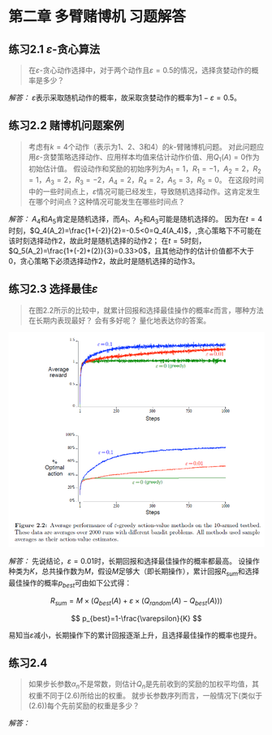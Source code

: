 # 第二章 多臂赌博机 习题解答

## 练习2.1 $\varepsilon$-贪心算法
 
> 在$\varepsilon$-贪心动作选择中，对于两个动作且$\varepsilon=0.5$的情况，选择贪婪动作的概率是多少？

*解答：* $\varepsilon$表示采取随机动作的概率，故采取贪婪动作的概率为$1-\varepsilon=0.5$。

## 练习2.2 赌博机问题案例

> 考虑有$k=4$个动作（表示为1、2、3和4）的$k$-臂赌博机问题。
> 对此问题应用$\varepsilon$-贪婪策略选择动作、应用样本均值来估计动作价值、用$Q_1(A)=0$作为初始估计值。
> 假设动作和奖励的初始序列为$A_1=1$，$R_1=-1$，$A_2=2$，$R_2=1$，$A_3=2$，$R_3=-2$，$A_4=2$，$R_4=2$，$A_5=3$，$R_5=0$。
> 在这段时间中的一些时间点上，$\varepsilon$情况可能已经发生，导致随机选择动作。这肯定发生在哪个时间点？这种情况可能发生在哪些时间点？

*解答：* $A_4$和$A_5$肯定是随机选择，而$A_1$、$A_2$和$A_3$可能是随机选择的。
因为在$t=4$时刻，$Q_4(A_2)=\frac{1+(-2)}{2}=-0.5<0=Q_4(A_4)$，,贪心策略下不可能在该时刻选择动作2，故此时是随机选择的动作2；
在$t=5$时刻，$Q_5(A_2)=\frac{1+(-2)+(2)}{3}=0.33>0$，且其他动作的估计价值都不大于0，贪心策略下必须选择动作2，故此时是随机选择的动作3。

## 练习2.3 选择最佳$\varepsilon$
> 在图2.2所示的比较中，就累计回报和选择最佳操作的概率$\varepsilon$而言，哪种方法在长期内表现最好？
> 会有多好呢？ 量化地表达你的答案。

![图2.2](img/fig2_2.png)

*解答：* 先说结论，$\varepsilon=0.01$时，长期回报和选择最佳操作的概率都最高。
设操作种类为$K$，总共操作数为$M$，假设$M$足够大（即长期操作），累计回报$R_{sum}$和选择最佳操作的概率$p_{best}$可由如下公式得：

$$
R_{sum}=M\times(Q_{best}(A) + \varepsilon\times(Q_{random}(A)-Q_{best}(A))) 
$$

$$
p_{best}=1-\frac{\varepsilon}{K}
$$

易知当$\varepsilon$减小，长期操作下的累计回报逐渐上升，且选择最佳操作的概率也提升。

## 练习2.4 
> 如果步长参数$\alpha_n$不是常数，则估计$Q_n$是先前收到的奖励的加权平均值，其权重不同于(2.6)所给出的权重。
> 就步长参数序列而言，一般情况下(类似于(2.6))每个先前奖励的权重是多少？

*解答：* 